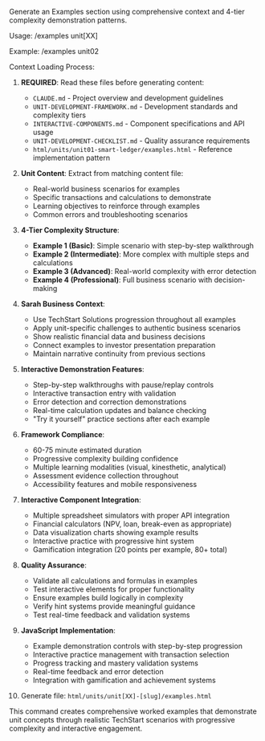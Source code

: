 Generate an Examples section using comprehensive context and 4-tier complexity demonstration patterns.

Usage: /examples unit[XX]

Example: /examples unit02

Context Loading Process:
1. **REQUIRED**: Read these files before generating content:
   - `CLAUDE.md` - Project overview and development guidelines
   - `UNIT-DEVELOPMENT-FRAMEWORK.md` - Development standards and complexity tiers
   - `INTERACTIVE-COMPONENTS.md` - Component specifications and API usage
   - `UNIT-DEVELOPMENT-CHECKLIST.md` - Quality assurance requirements
   - `html/units/unit01-smart-ledger/examples.html` - Reference implementation pattern

2. **Unit Content**: Extract from matching content file:
   - Real-world business scenarios for examples
   - Specific transactions and calculations to demonstrate
   - Learning objectives to reinforce through examples
   - Common errors and troubleshooting scenarios

3. **4-Tier Complexity Structure**:
   - **Example 1 (Basic)**: Simple scenario with step-by-step walkthrough
   - **Example 2 (Intermediate)**: More complex with multiple steps and calculations
   - **Example 3 (Advanced)**: Real-world complexity with error detection
   - **Example 4 (Professional)**: Full business scenario with decision-making

4. **Sarah Business Context**:
   - Use TechStart Solutions progression throughout all examples
   - Apply unit-specific challenges to authentic business scenarios
   - Show realistic financial data and business decisions
   - Connect examples to investor presentation preparation
   - Maintain narrative continuity from previous sections

5. **Interactive Demonstration Features**:
   - Step-by-step walkthroughs with pause/replay controls
   - Interactive transaction entry with validation
   - Error detection and correction demonstrations
   - Real-time calculation updates and balance checking
   - "Try it yourself" practice sections after each example

6. **Framework Compliance**:
   - 60-75 minute estimated duration
   - Progressive complexity building confidence
   - Multiple learning modalities (visual, kinesthetic, analytical)
   - Assessment evidence collection throughout
   - Accessibility features and mobile responsiveness

7. **Interactive Component Integration**:
   - Multiple spreadsheet simulators with proper API integration
   - Financial calculators (NPV, loan, break-even as appropriate)
   - Data visualization charts showing example results
   - Interactive practice with progressive hint system
   - Gamification integration (20 points per example, 80+ total)

8. **Quality Assurance**:
   - Validate all calculations and formulas in examples
   - Test interactive elements for proper functionality
   - Ensure examples build logically in complexity
   - Verify hint systems provide meaningful guidance
   - Test real-time feedback and validation systems

9. **JavaScript Implementation**:
   - Example demonstration controls with step-by-step progression
   - Interactive practice management with transaction selection
   - Progress tracking and mastery validation systems
   - Real-time feedback and error detection
   - Integration with gamification and achievement systems

10. Generate file: `html/units/unit[XX]-[slug]/examples.html`

This command creates comprehensive worked examples that demonstrate unit concepts through realistic TechStart scenarios with progressive complexity and interactive engagement.